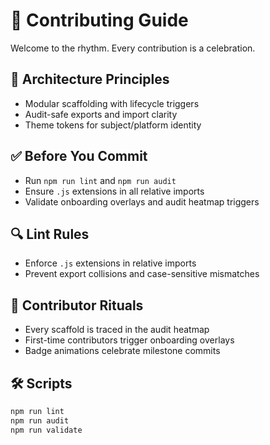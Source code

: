 # 🤝 Contributing Guide

Welcome to the rhythm. Every contribution is a celebration.

## 🧭 Architecture Principles

- Modular scaffolding with lifecycle triggers
- Audit-safe exports and import clarity
- Theme tokens for subject/platform identity

## ✅ Before You Commit

- Run `npm run lint` and `npm run audit`
- Ensure `.js` extensions in all relative imports
- Validate onboarding overlays and audit heatmap triggers

## 🔍 Lint Rules

- Enforce `.js` extensions in relative imports
- Prevent export collisions and case-sensitive mismatches

## 🎉 Contributor Rituals

- Every scaffold is traced in the audit heatmap
- First-time contributors trigger onboarding overlays
- Badge animations celebrate milestone commits

## 🛠️ Scripts

```bash
npm run lint
npm run audit
npm run validate
